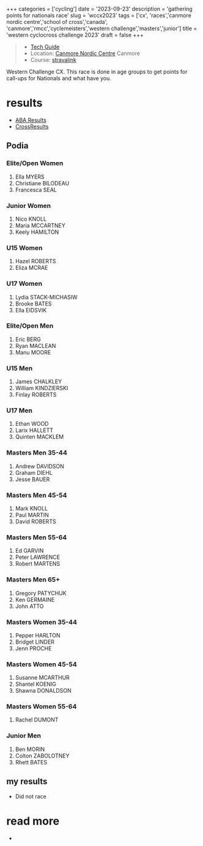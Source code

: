 +++
categories = ['cycling']
date = '2023-09-23'
description = 'gathering points for nationals race'
slug = 'wccx2023'
tags = ['cx', 'races','canmore nordic centre','school of cross','canada', 'canmore','rmcc','cyclemeisters','western challenge','masters','junior']
title = 'western cyclocross challenge 2023'
draft = false
+++

> * [Tech Guide](https://docs.google.com/document/d/1mFXIVfe8Va_sB24oZAgKyfTCuMIbOAgo163IjusqNrw/edit) 
> * Location: [Canmore Nordic Centre](../../bike/nordiccentre/) Canmore
> * Course: [stravalink](http://strava.com/segments/35509790)

Western Challenge CX. This race is done in age groups to get points for call-ups for Nationals and what have you.

# results

* [ABA Results](https://zone4.ca/race/2023-09-22/9d817ca2/results)
* [CrossResults](https://www.crossresults.com/race/11715)

## Podia

### Elite/Open Women

1. Ella MYERS
2. Christiane BILODEAU
3. Francesca SEAL

### Junior Women

1. Nico KNOLL
2. Maria MCCARTNEY
3. Keely HAMILTON

### U15 Women

1. Hazel ROBERTS
2. Eliza MCRAE

### U17 Women

1. Lydia STACK-MICHASIW
2. Brooke BATES
3. Ella EIDSVIK

### Elite/Open Men

1. Eric BERG
2. Ryan MACLEAN
3. Manu MOORE

### U15 Men

1. James CHALKLEY
2. William KINDZIERSKI
3. Finlay ROBERTS

### U17 Men

1. Ethan WOOD
2. Larix HALLETT
3. Quinten MACKLEM

### Masters Men 35-44

1. Andrew DAVIDSON
2. Graham DIEHL
3. Jesse BAUER

### Masters Men 45-54

1. Mark KNOLL
2. Paul MARTIN
3. David ROBERTS

### Masters Men 55-64

1. Ed GARVIN
2. Peter LAWRENCE
3. Robert MARTENS

### Masters Men 65+

1. Gregory PATYCHUK
2. Ken GERMAINE
3. John ATTO

### Masters Women 35-44

1. Pepper HARLTON
2. Bridget LINDER
3. Jenn PROCHE

### Masters Women 45-54

1. Susanne MCARTHUR
2. Shantel KOENIG
3. Shawna DONALDSON

### Masters Women 55-64

1. Rachel DUMONT

### Junior Men

1. Ben MORIN
2. Colton ZABOLOTNEY
3. Rhett BATES

## my results

* Did not race

# read more

* 